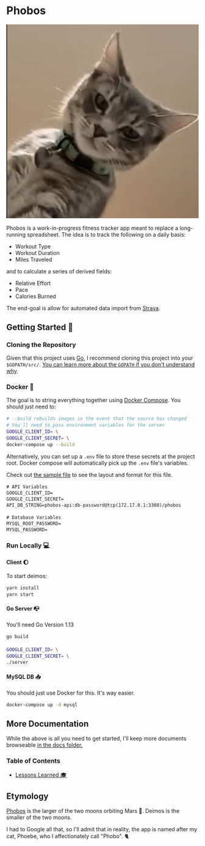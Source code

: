 # Phobos

![Phobos](./docs/phobos.png)

Phobos is a work-in-progress fitness tracker app meant to replace a long-running spreadsheet. The idea is to track the following on a daily basis:

- Workout Type
- Workout Duration
- Miles Traveled

and to calculate a series of derived fields:

- Relative Effort
- Pace
- Calories Burned

The end-goal is allow for automated data import from [Strava](http://strava.com).

## Getting Started :rocket:

### Cloning the Repository

Given that this project uses [Go](https://golang.org/), I recommend cloning this project into your `$GOPATH/src/`. [You can learn more about the `GOPATH` if you don't understand why](https://github.com/golang/go/wiki/GOPATH).

### Docker :whale:

The goal is to string everything together using [Docker Compose](https://docs.docker.com/compose/). You should just need to:

```sh
# --build rebuilds images in the event that the source has changed
# You'll need to pass environemnt variables for the server
GOOGLE_CLIENT_ID= \
GOOGLE_CLIENT_SECRET= \
docker-compose up --build
```

Alternatively, you can set up a `.env` file to store these secrets at the project root. Docker compose will automatically pick up the `.env` file's variables.

Check out [the sample file](./.env.sample) to see the layout and format for this file.

```text
# API Variables
GOOGLE_CLIENT_ID=
GOOGLE_CLIENT_SECRET=
API_DB_STRING=phobos-api:db-password@tcp(172.17.0.1:3308)/phobos

# Database Variables
MYSQL_ROOT_PASSWORD=
MYSQL_PASSWORD=
```

### Run Locally :computer:

#### Client :moon:

To start deimos:

```sh
yarn install
yarn start
```

#### Go Server :mailbox_with_no_mail:

You'll need Go Version 1.13

```sh
go build

GOOGLE_CLIENT_ID= \
GOOGLE_CLIENT_SECRET= \
./server
```

#### MySQL DB :inbox_tray:

You should just use Docker for this. It's way easier.

```sh
docker-compose up -d mysql
```

## More Documentation

While the above is all you need to get started, I'll keep more documents browseable [in the docs folder.](./docs)

### Table of Contents

- [Lessons Learned :mortar_board:](./docs/lessons.md)

## Etymology

[Phobos](<https://en.wikipedia.org/wiki/Phobos_(moon)>) is the larger of the two moons orbiting Mars :rocket:. Deimos is the smaller of the two moons.

I had to Google all that, so I'll admit that in reality, the app is named after my cat, Phoebe, who I affectionately call "Phobo". :cat2:
